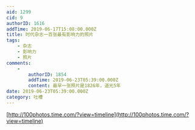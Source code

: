 ```yaml
---
aid: 1299
cid: 9
authorID: 1616
addTime: 2019-06-17T15:08:00.000Z
title: 时代杂志一百张最有影响力的照片
tags:
    - 杂志
    - 影响力
    - 照片
comments:
    -
        authorID: 1854
        addTime: 2019-06-23T05:39:00.000Z
        content: 最早一张照片是1826年，道光5年
date: 2019-06-23T05:39:00.000Z
category: 吐槽
---
```


[http://100photos.time.com/?view=timeline](http://100photos.time.com/?view=timeline)
